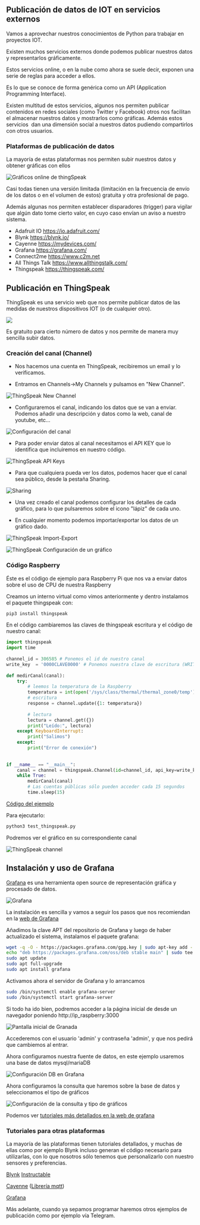 ## Publicación de datos de IOT en servicios externos

Vamos a aprovechar nuestros conocimientos de Python para trabajar en proyectos IOT.

Existen muchos servicios externos donde podemos publicar nuestros datos y representarlos gráficamente.

Estos servicios online, o en la nube como ahora se suele decir, exponen una serie de reglas para acceder a ellos.

Es lo que se conoce de forma genérica como un API (Application Programming Interface). 

Existen multitud de estos servicios, algunos nos permiten publicar contenidos en redes sociales (como Twitter y Facebook) otros nos facilitan el almacenar nuestros datos y mostrarlos como gráficas. Además estos servicios  dan una dimensión social a nuestros datos pudiendo compartirlos con otros usuarios.

### Plataformas de publicación de datos

La mayoría de estas plataformas nos permiten subir nuestros datos y obtener gráficas con ellos

![Gráficos online de thingSpeak](./images/TS_ML_Cropped_Visulaization_11001.png)

Casi todas tienen una versión limitada (limitación en la frecuencia de envío de los datos o en el volumen de estos) gratuita y otra profesional de pago.

Además algunas nos permiten establecer disparadores (trigger) para vigilar que algún dato tome cierto valor, en cuyo caso envían un aviso a nuestro sistema.

* Adafruit IO https://io.adafruit.com/
* Blynk  https://blynk.io/
* Cayenne https://mydevices.com/ 
* Grafana https://grafana.com/
* Connect2me https://www.c2m.net
* All Things Talk https://www.allthingstalk.com/
* Thingspeak https://thingspeak.com/


## Publicación en ThingSpeak

ThingSpeak es una servicio web que nos permite publicar datos de las medidas de nuestros dispositivos IOT (o de cualquier otro).

![](./images/ThingSpeak1.png)

Es gratuito para cierto número de datos y nos permite de manera muy sencilla subir datos.

### Creación del canal (Channel)

* Nos hacemos una cuenta en ThingSpeak, recibiremos un email y lo verificamos.

* Entramos en Channels->My Channels y pulsamos en "New Channel".

![ThingSpeak New Channel](./images/ThingSpeakNewChannel.png)

* Configuraremos el canal, indicando los datos que se van a enviar. Podemos añadir una descripción y datos como la web, canal de youtube, etc...

![Configuración del canal](./images/ThingSpeakConfiguracionCanal.png)

* Para poder enviar datos al canal necesitamos el API KEY que lo identifica que incluiremos en nuestro código.

![ThingSpeak API Keys](./images/ThingSpeakAPIKeys.png)

* Para que cualquiera pueda ver los datos, podemos hacer que el canal sea público, desde la pestaña Sharing.

![Sharing](./images/ThingSpeakCanalPublico.png)

* Una vez creado el canal podemos configurar los detalles de cada gráfico, para lo que pulsaremos sobre el icono "lápiz" de cada uno.

* En cualquier momento podemos importar/exportar los datos de un gráfico dado.

![ThingSpeak Import-Export](./images/ThingSpeakImport-Export.png)

![ThingSpeak Configuración de un gráfico](./images/ThingSpeakConfiguracionGrafico.png)

### Código Raspberry 

Éste es el código de ejemplo para Raspberry Pi que nos va a enviar datos sobre el uso de CPU de nuestra Raspberry

Creamos un interno virtual como vimos anteriormente y dentro instalamos el paquete thingspeak con:

```sh
pip3 install thingspeak
```

En el código cambiaremos las claves de thingspeak escritura y el código de nuestro canal:


```python
import thingspeak
import time
 
channel_id = 306585 # Ponemos el id de nuestro canal 
write_key  = '0000CLAVE0000' # Ponemos nuestra clave de escritura (WRITE API KEY)
 
def medirCanal(canal):
    try:
        # leemos la temperatura de la Raspberry 
        temperatura = int(open('/sys/class/thermal/thermal_zone0/temp').read()) / 1000.0 # para leer la temperatura
        # escritura
        response = channel.update({1: temperatura})
        
        # lectura
        lectura = channel.get({})
        print("Leído:", lectura)
    except KeyboardInterrupt:
        print("Salimos")        
    except:
        print("Error de conexión")
 
 
if __name__ == "__main__":
    canal = channel = thingspeak.Channel(id=channel_id, api_key=write_key)
    while True:
        medirCanal(canal)
        # Las cuentas públicas sólo pueden acceder cada 15 segundos
        time.sleep(15)
```

[Código del ejemplo](https://github.com/javacasm/RaspberryOnline2ed/blob/master/codigo/test_thingspeak.py)

Para ejecutarlo:

```sh
python3 test_thingspeak.py
```

Podremos ver el gráfico en su correspondiente canal

![ThingSpeak channel](./images/Check-ThingSpeak-site-for-Data-Logging.png)


## Instalación y uso de Grafana

[Grafana](https://grafana.com/) es una herramienta open source de representación gráfica y procesado de datos.

![Grafana](./images/redesign-dashboard_home.png)

La instalación es sencilla y vamos a seguir los pasos que nos recomiendan en la [web de Grafana](https://grafana.com/tutorials/install-grafana-on-raspberry-pi/#3)

Añadimos la clave APT del repositorio de Grafana y luego de haber actualizado el sistema, instalamos el paquete grafana:

```sh
wget -q -O - https://packages.grafana.com/gpg.key | sudo apt-key add -
echo "deb https://packages.grafana.com/oss/deb stable main" | sudo tee -a /etc/apt/sources.list.d/grafana.list
sudo apt update
sudo apt full-upgrade
sudo apt install grafana
```

Activamos ahora el servidor de Grafana y lo arrancamos

```sh
sudo /bin/systemctl enable grafana-server
sudo /bin/systemctl start grafana-server
```

Si todo ha ido bien, podremos acceder a la página inicial de desde un navegador poniendo http://ip_raspberry:3000

![Pantalla inicial de Granada](./images/inicioGrafana.png)

Accederemos con el usuario 'admin' y contraseña 'admin', y que nos pedirá que cambiemos al entrar.

Ahora configuramos nuestra fuente de datos, en este ejemplo usaremos una base de datos mysql/mariaDB

![Configuración DB en Grafana](./images/ConfDBGrafana.png)

Ahora configuramos la consulta que haremos sobre la base de datos y seleccionamos el tipo de gráficos

![Configuración de la consulta y tipo de gráficos](./images/ConfiguracionPanel.png)

Podemos ver [tutoriales más detallados en la web de grafana](https://grafana.com/tutorials/)

### Tutoriales para otras plataformas

La mayoría de las plataformas tienen tutoriales detallados, y muchas de ellas como por ejemplo Blynk incluso generan el código necesario para utilizarlas, con lo que nosotros sólo tenemos que personalizarlo con nuestro sensores y preferencias.

[Blynk](https://blynk.io/en/getting-started) [Instructable](https://www.instructables.com/id/Blynk-JavaScript-in-20-minutes-Raspberry-Pi-Edison/)

[Cayenne](https://www.instructables.com/id/Platform-IoT-Cayenne-Mydevices-ESP8266-12E-NodeMCU/) ([Librería mqtt](https://github.com/myDevicesIoT/Cayenne-MQTT-ESP))

[Grafana](https://www.spainlabs.com/foros/tema-SpainLabsIoT2018-Grafana-Dashboard-Open-Source)

Más adelante, cuando ya sepamos programar haremos otros ejemplos de publicación como por ejemplo vía Telegram.

